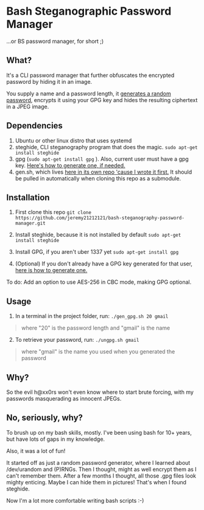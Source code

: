# Bash Steganographic Password Manager
...or BS password manager, for short ;)

## What?

It's a CLI password manager that further obfuscates the encrypted password by hiding it in an image.

You supply a name and a password length, it [generates a random password](https://github.com/jeremy21212121/bash-random-password), encrypts it using your GPG key and hides the resulting ciphertext in a JPEG image.


## Dependencies

1. Ubuntu or other linux distro that uses systemd
2. steghide, CLI steganography program that does the magic. `sudo apt-get install steghide`
3. gpg (`sudo apt-get install gpg` ). Also, current user must have a gpg key. [Here's how to generate one, if needed.](https://www.digitalocean.com/community/tutorials/how-to-use-gpg-to-encrypt-and-sign-messages-on-an-ubuntu-12-04-vps#set-up-gpg-keys)
4. gen.sh, which lives [here in its own repo 'cause I wrote it first.](https://github.com/jeremy21212121/bash-random-password) It should be pulled in automatically when cloning this repo as a submodule.

## Installation
1. First clone this repo
  ```git clone https://github.com/jeremy21212121/bash-steganography-password-manager.git```

2. Install steghide, because it is not installed by default
  ```sudo apt-get install steghide```

3. Install GPG, if you aren't uber 1337 yet
  ```sudo apt-get install gpg```

5. (Optional) If you don't already have a GPG key generated for that user, [here is how to generate one.](https://www.digitalocean.com/community/tutorials/how-to-use-gpg-to-encrypt-and-sign-messages-on-an-ubuntu-12-04-vps#set-up-gpg-keys)

To do: Add an option to use AES-256 in CBC mode, making GPG optional.


## Usage

1. In a terminal in the project folder, run:
  ```./gen_gpg.sh 20 gmail```
  > where "20" is the password length and "gmail" is the name

2. To retrieve your password, run:
  ```./ungpg.sh gmail```
  > where "gmail" is the name you used when you generated the password


## Why?

So the evil h@xx0rs won't even know where to start brute forcing, with my passwords masquerading as innocent JPEGs.

## No, seriously, why?

To brush up on my bash skills, mostly. I've been using bash for 10+ years, but have lots of gaps in my knowledge. 


Also, it was a lot of fun!

It started off as just a random password generator, where I learned about /dev/urandom and (P)RNGs. Then I thought, might as well encrypt them as I can't remember them. After a few months I thought, all those .gpg files look mighty enticing. Maybe I can hide them in pictures! That's when I found steghide.


Now I'm a lot more comfortable writing bash scripts :-)


